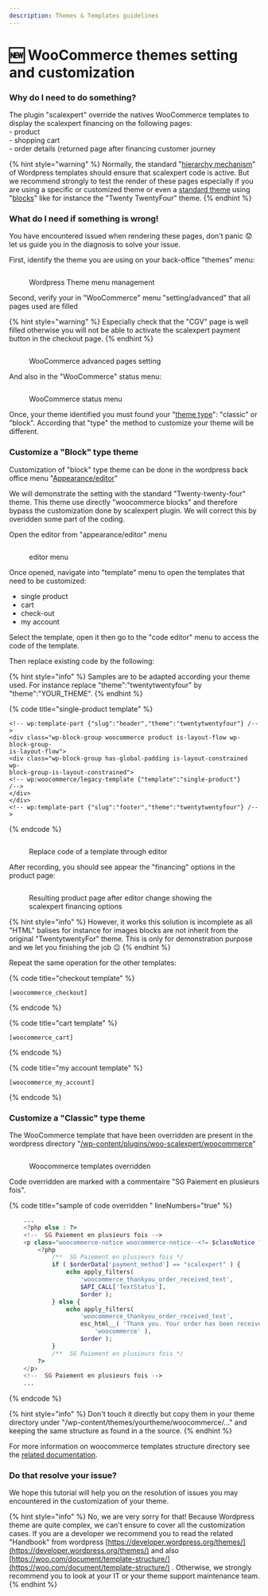 ```yaml
---
description: Themes & Templates guidelines
---
```


# 🆕 WooCommerce themes setting and customization

### Why do I need to do something?

The plugin "scalexpert"  override the natives WooCommerce templates to display the scalexpert financing on the following pages:\
\- product\
\- shopping cart\
\- order details (returned page after financing customer journey

{% hint style="warning" %}
Normally, the standard "[hierarchy mechanism](https://developer.wordpress.org/themes/templates/template-hierarchy/)" of Wordpress templates should ensure that scalexpert code is active. But we recommend strongly to test the render of these pages especially if you are using a specific or customized theme or even a [standard theme](https://wordpress.org/themes/) using "[blocks](https://developer.wordpress.org/themes/getting-started/what-is-a-theme/#block-themes)" like for instance  the "Twenty TwentyFour" theme.&#x20;
{% endhint %}

### What do I need if something is wrong!

You have encountered issued when rendering these pages, don't panic :worried: let us guide you in the diagnosis to solve your issue.

First, identify the theme you are using on your back-office "themes" menu:

<figure><img src="../../../../.gitbook/assets/image (1).png" alt=""><figcaption><p>Wordpress Theme menu management</p></figcaption></figure>

&#x20;Second, verify your in "WooCommerce" menu "setting/advanced"  that all pages used are filled&#x20;

{% hint style="warning" %}
Especially check that the "CGV" page is well filled otherwise you will not be able to activate the scalexpert payment button in the checkout page.&#x20;
{% endhint %}

<figure><img src="../../../../.gitbook/assets/image (2).png" alt=""><figcaption><p>WooCommerce advanced pages setting</p></figcaption></figure>

And also in the "WooCommerce" status menu:

<figure><img src="../../../../.gitbook/assets/image (3).png" alt=""><figcaption><p>WooCommerce status menu</p></figcaption></figure>

Once, your theme identified you must found your "[theme type](https://developer.wordpress.org/themes/getting-started/what-is-a-theme/#theme-types)":  "classic" or "block". According that "type" the method to customize your theme will be different.

### Customize a "Block" type theme

Customization of "block" type theme can be done in the wordpress back office menu "[Appearance/editor](https://developer.wordpress.org/themes/templates/templates/#editing-templates)"&#x20;

We will demonstrate the setting with the standard "Twenty-twenty-four" theme. This theme use directly "woocommerce blocks" and therefore bypass the customization done by scalexpert plugin. We will correct this by overidden some part of the coding.

Open the editor from "appearance/editor" menu&#x20;

<figure><img src="../../../../.gitbook/assets/image (4).png" alt=""><figcaption><p>editor menu</p></figcaption></figure>

Once opened, navigate into "template" menu to open the templates that need to be customized:

* single product
* cart
* check-out
* my account

Select the template, open it then go to the "code editor" menu to access the code of the template. &#x20;

Then replace existing code by the following:

{% hint style="info" %}
Samples are to be adapted according your theme used. For instance replace "theme":"twentytwentyfour" by "theme":"YOUR\_THEME".
{% endhint %}

{% code title="single-product template" %}
```
<!-- wp:template-part {"slug":"header","theme":"twentytwentyfour"} /-->
<div class="wp-block-group woocommerce product is-layout-flow wp-block-group-
is-layout-flow">
<div class="wp-block-group has-global-padding is-layout-constrained wp-
block-group-is-layout-constrained">
<!-- wp:woocommerce/legacy-template {"template":"single-product"}
/-->
</div>
</div>
<!-- wp:template-part {"slug":"footer","theme":"twentytwentyfour"} /-->
```
{% endcode %}

<figure><img src="../../../../.gitbook/assets/1-woocommerce-edit-templates (2).gif" alt=""><figcaption><p>Replace code of a template through editor</p></figcaption></figure>

After recording, you should see appear the "financing" options in the product page: &#x20;

<figure><img src="../../../../.gitbook/assets/image (17).png" alt=""><figcaption><p>Resulting product page after editor change showing the scalexpert financing options</p></figcaption></figure>

{% hint style="info" %}
However, it works this solution is incomplete as all "HTML" balises for instance for images blocks are not inherit from the original "TwentytwentyFor" theme. This is only for demonstration purpose and we let you finishing the job :wink: &#x20;
{% endhint %}

Repeat the same operation for the other templates:

{% code title="checkout template" %}
```
[woocommerce_checkout]
```
{% endcode %}

{% code title="cart template" %}
```
[woocommerce_cart]
```
{% endcode %}

{% code title="my account template" %}
```
[woocommerce_my_account]
```
{% endcode %}

### Customize a "Classic" type theme

The WooCommerce template that have been overridden are present in the wordpress directory "[/wp-content/plugins/woo-scalexpert/woocommerce](https://github.com/scalexpert/scalexpert-woocommerce/tree/main/woo-scalexpert/woocommerce)"&#x20;

<figure><img src="../../../../.gitbook/assets/image.png" alt=""><figcaption><p>Woocommerce templates overridden </p></figcaption></figure>

Code overridden are marked with a commentaire "SG Paiement en plusieurs fois".

{% code title="sample of code overridden " lineNumbers="true" %}
```php
	...
	<?php else : ?>
	<!--  SG Paiement en plusieurs fois -->
	<p class="woocommerce-notice woocommerce-notice--<?= $classNotice ?> woocommerce-thankyou-order-received">
		<?php
			/**  SG Paiement en plusieurs fois */
			if ( $orderData['payment_method'] == "scalexpert" ) {
				echo apply_filters(
					'woocommerce_thankyou_order_received_text',
					$API_CALL['TextStatus'],
					$order );
			} else {
				echo apply_filters(
					'woocommerce_thankyou_order_received_text',
					esc_html__( 'Thank you. Your order has been received.',
						'woocommerce' ),
					$order );
			}
			/**  SG Paiement en plusieurs fois */
		?>
	</p>
	<!--  SG Paiement en plusieurs fois -->
	...
```
{% endcode %}

{% hint style="info" %}
Don't touch it directly but copy them in your theme directory under "/wp-content/themes/yourtheme/woocommerce/..."  and keeping the same structure as found in a the source.
{% endhint %}

For more information on woocommerce templates structure directory see the [related documentation](https://woo.com/document/template-structure/#how-to-edit-files).

### Do that resolve your issue?

We hope this tutorial will help you on the resolution of issues you may encountered in the customization of your theme.&#x20;

{% hint style="info" %}
No, we are very sorry for that! Because Wordpress theme are quite complex, we can't ensure to cover all the customization cases. If you are a developer we recommend you to read the related "Handbook" from wordpress [https://developer.wordpress.org/themes/](https://developer.wordpress.org/themes/)  and also [https://woo.com/document/template-structure/](https://woo.com/document/template-structure/) . Otherwise, we strongly recommend you to look at your IT or your theme support maintenance team.
{% endhint %}

